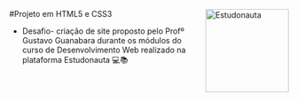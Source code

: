 <div>
  <img align="right" src="https://user-images.githubusercontent.com/94927107/202267396-dac3e09f-9f5c-40ed-b0ac-0beda9582894.jpg" alt="Estudonauta" width="150px">
</div>
#Projeto em HTML5 e CSS3

- Desafio- criação de site proposto pelo Profº Gustavo Guanabara durante os módulos do curso de Desenvolvimento Web realizado na plataforma Estudonauta 💻📚
